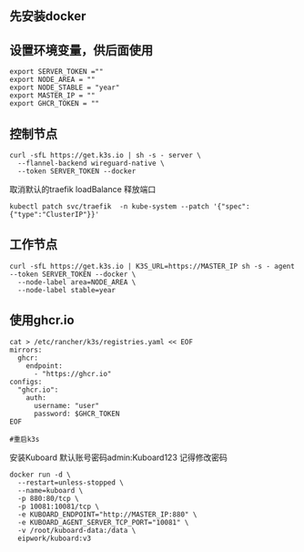 ## 先安装docker

## 设置环境变量，供后面使用
```shell
export SERVER_TOKEN =""
export NODE_AREA = ""
export NODE_STABLE = "year"
export MASTER_IP = ""
export GHCR_TOKEN = ""
```

## 控制节点

```shell
curl -sfL https://get.k3s.io | sh -s - server \
  --flannel-backend wireguard-native \
  --token SERVER_TOKEN --docker

```

取消默认的traefik loadBalance 释放端口

```shell
kubectl patch svc/traefik  -n kube-system --patch '{"spec":{"type":"ClusterIP"}}'
```



## 工作节点

```shell
curl -sfL https://get.k3s.io | K3S_URL=https://MASTER_IP sh -s - agent --token SERVER_TOKEN --docker \
  --node-label area=NODE_AREA \
  --node-label stable=year
```
## 使用ghcr.io
```shell
cat > /etc/rancher/k3s/registries.yaml << EOF
mirrors:
  ghcr:
    endpoint:
      - "https://ghcr.io"
configs:
  "ghcr.io":
    auth:
      username: "user"
      password: $GHCR_TOKEN
EOF

#重启k3s
```


安装Kuboard
默认账号密码admin:Kuboard123 
记得修改密码

```shell
docker run -d \
  --restart=unless-stopped \
  --name=kuboard \
  -p 880:80/tcp \
  -p 10081:10081/tcp \
  -e KUBOARD_ENDPOINT="http://MASTER_IP:880" \
  -e KUBOARD_AGENT_SERVER_TCP_PORT="10081" \
  -v /root/kuboard-data:/data \
  eipwork/kuboard:v3
```
